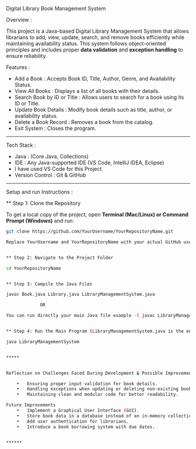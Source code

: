 Digital Library Book Management System

Overview :

This project is a Java-based Digital Library Management System that allows librarians to add, view, update, search, and remove books efficiently while maintaining availability status.
This system follows object-oriented principles and includes proper **data validation** and **exception handling** to ensure reliability.

Features :

- Add a Book : Accepts Book ID, Title, Author, Genre, and Availability Status.
- View All Books : Displays a list of all books with their details.
- Search Book by ID or Title : Allows users to search for a book using its ID or Title.
- Update Book Details : Modify book details such as title, author, or availability status.
- Delete a Book Record : Removes a book from the catalog.
- Exit System : Closes the program.

*****

Tech Stack :
- Java : (Core Java, Collections)
- IDE : Any Java-supported IDE (VS Code, IntelliJ IDEA, Eclipse)
- I have used VS Code for this Project.
- Version Control : Git & GitHub


*****


Setup and run Instructions :

** Step 1: Clone the Repository 

To get a local copy of the project, open **Terminal (Mac/Linux) or Command Prompt (Windows)** and run:

```bash
git clone https://github.com/YourUsername/YourRepositoryName.git

Replace YourUsername and YourRepositoryName with your actual GitHub username and repository name.


** Step 2: Navigate to the Project Folder

cd YourRepositoryName


** Step 3: Compile the Java Files

javac Book.java Library.java LibraryManagementSystem.java

             OR

You can run directly your main Java file example -( javac LibraryManagementSystem.java)


** Step 4: Run the Main Program (LibraryManagementSystem.java is the entry point)

java LibraryManagementSystem


*****


Reflection on Challenges Faced During Development & Possible Improvements :

	•	Ensuring proper input validation for book details.
	•	Handling exceptions when updating or deleting non-existing books.
	•	Maintaining clean and modular code for better readability.

Future Improvements
	•	Implement a Graphical User Interface (GUI).
	•	Store book data in a database instead of an in-memory collection.
	•	Add user authentication for librarians.
	•	Introduce a book borrowing system with due dates.


******



             
